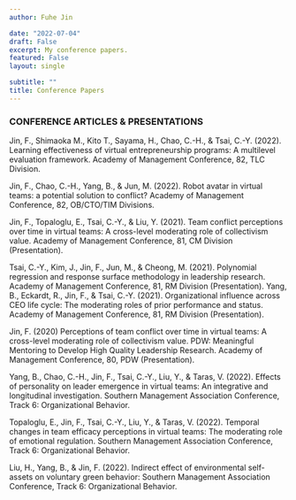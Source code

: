 ```yaml
---
author: Fuhe Jin

date: "2022-07-04"
draft: False
excerpt: My conference papers.
featured: False
layout: single

subtitle: ""
title: Conference Papers
---
```


### CONFERENCE ARTICLES & PRESENTATIONS

Jin, F., Shimaoka M., Kito T., Sayama, H., Chao, C.-H., & Tsai, C.-Y. (2022). Learning effectiveness of virtual entrepreneurship programs: A multilevel evaluation framework. Academy of Management Conference, 82, TLC Division. 

Jin, F., Chao, C.-H., Yang, B., & Jun, M. (2022). Robot avatar in virtual teams: a potential solution to conflict? Academy of Management Conference, 82, OB/CTO/TIM Divisions.

Jin, F., Topaloglu, E., Tsai, C.-Y., & Liu, Y. (2021). Team conflict perceptions over time in virtual teams: A cross-level moderating role of collectivism value. Academy of Management Conference, 81, CM Division (Presentation). 

Tsai, C.-Y., Kim, J., Jin, F., Jun, M., & Cheong, M. (2021). Polynomial regression and response surface methodology in leadership research. Academy of Management Conference, 81, RM Division (Presentation). 
Yang, B., Eckardt, R., Jin, F., & Tsai, C.-Y. (2021). Organizational influence across CEO life cycle: The moderating roles of prior performance and status. Academy of Management Conference, 81, RM Division (Presentation). 

Jin, F. (2020) Perceptions of team conflict over time in virtual teams: A cross-level moderating role of collectivism value. PDW: Meaningful Mentoring to Develop High Quality Leadership Research. Academy of Management Conference, 80, PDW (Presentation). 

Yang, B., Chao, C.-H., Jin, F., Tsai, C.-Y., Liu, Y., & Taras, V. (2022). Effects of personality on leader emergence in virtual teams: An integrative and longitudinal investigation. Southern Management Association Conference, Track 6: Organizational Behavior.

Topaloglu, E., Jin, F., Tsai, C.-Y., Liu, Y., & Taras, V. (2022). Temporal changes in team efficacy perceptions in virtual teams: The moderating role of emotional regulation. Southern Management Association Conference, Track 6: Organizational Behavior.

Liu, H., Yang, B., & Jin, F. (2022). Indirect effect of environmental self-assets on voluntary green behavior: Southern Management Association Conference, Track 6: Organizational Behavior.




[^1]: The original article cited here is now updated and maintained by the staff over at CSS-Tricks. Bookmark their version if you want to dive in and learn about CSS Grid: [A Complete Guide to Grid](https://css-tricks.com/snippets/css/complete-guide-grid/)
